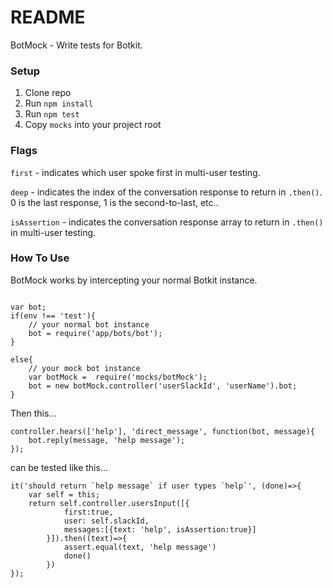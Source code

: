 # README #

BotMock - Write tests for Botkit.

### Setup ###

1. Clone repo
2. Run `npm install`
3. Run `npm test`
4. Copy `mocks` into your project root

### Flags ###
`first` - indicates which user spoke first in multi-user testing.

`deep` - indicates the index of the conversation response to return in `.then()`. 0 is the last response, 1 is the second-to-last, etc..

`isAssertion` - indicates the conversation response array to return in `.then()` in multi-user testing. 

### How To Use ###

BotMock works by intercepting your normal Botkit instance.

```

var bot;
if(env !== 'test'){
    // your normal bot instance
    bot = require('app/bots/bot');
}

else{
    // your mock bot instance
    var botMock =  require('mocks/botMock');
    bot = new botMock.controller('userSlackId', 'userName').bot;
}
```

Then this...

```
controller.hears(['help'], 'direct_message', function(bot, message){
    bot.reply(message, 'help message');
});
```

can be tested like this...

```
it('should return `help message` if user types `help`', (done)=>{
	var self = this;
	return self.controller.usersInput([{
            first:true,
            user: self.slackId,
            messages:[{text: 'help', isAssertion:true}]
        }]).then((text)=>{
            assert.equal(text, 'help message')
            done()
        })
});
```
